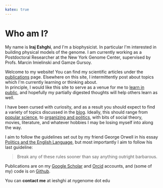 ```yaml
---
katex: true
---
```

# Who am I?

My name is **Iraj Eshghi**, and I'm a biophysicist. In particular I'm interested in building physical models of the genome. I am currently working as a Postdoctoral Researcher at the New York Genome Center, supervised by Profs. Marcin Imielinski and Gamze Gursoy.

Welcome to my website! You can find my scientific articles under the [publications](/pubs) page. Elsewhere on this site, I intermittently post about topics which I'm currently learning or thinking about.  
In principle, I would like this site to serve as a venue for me to [learn in public](https://notes.nicolevanderhoeven.com/Learning+in+public), and hopefully my partially digested thoughts will help others learn as well.

I have been cursed with curiosity, and as a result you should expect to find a variety of topics discussed in the [blog](/post). Ideally, this should range from [popular science](https://softbites.org/author/ieshghi/), to [organizing and politics](https://magazine.scienceforthepeople.org/labor-special-issue/power-struggles/), with bits of social theory, movies, literature, and whatever hobbies I may be losing myself into along the way.

I aim to follow the guidelines set out by my friend George Orwell in his essay [Politics and the English Language](https://faculty.washington.edu/rsoder/EDLPS579/HonorsOrwellPoliticsEnglishLanguage.pdf), but most importantly I aim to follow his last guideline:
> Break any of these rules sooner than say anything outright barbarous.

Publications are on my [Google Scholar](https://scholar.google.com/citations?user=DnLtmq0AAAAJ&hl=en) and [Orcid](https://orcid.org/0000-0002-4527-7578) accounts, and (some of my) code is on [Github](https://github.com/ieshghi).

You can **contact me** at ieshghi at nygenome dot edu
